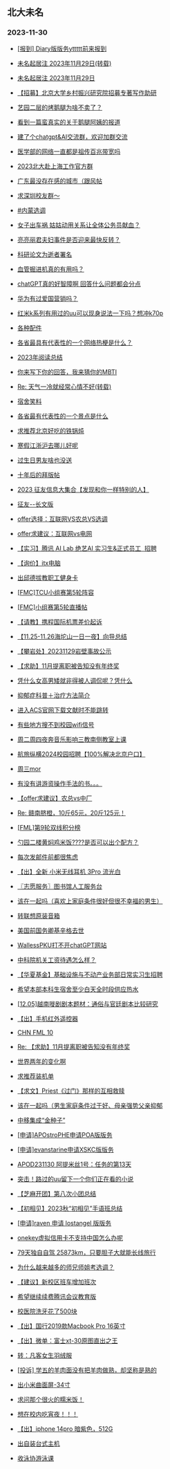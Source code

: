 ## 北大未名 
### 2023-11-30

+ [[报到] Diary版版务yttttt前来报到](https://bbs.pku.edu.cn/v2/post-read.php?bid=751&threadid=18699595)

+ [未名起居注 2023年11月29日(转载)](https://bbs.pku.edu.cn/v2/post-read.php?bid=1&threadid=18704914)

+ [未名起居注 2023年11月29日](https://bbs.pku.edu.cn/v2/post-read.php?bid=728&threadid=18704914)

+ [【招募】北京大学乡村振兴研究院招募专著写作助研](https://bbs.pku.edu.cn/v2/post-read.php?bid=351&threadid=18702442)

+ [艺园二层的烤鹅腿为啥不卖了？](https://bbs.pku.edu.cn/v2/post-read.php?bid=1431&threadid=18700937)

+ [看到一篇蛮真实的关于鹅腿阿姨的报道](https://bbs.pku.edu.cn/v2/post-read.php?bid=1431&threadid=18700954)

+ [建了个chatgpt&AI交流群，欢迎加群交流](https://bbs.pku.edu.cn/v2/post-read.php?bid=322&threadid=18546768)

+ [医学部的网络一直都是祖传百兆带宽吗](https://bbs.pku.edu.cn/v2/post-read.php?bid=138&threadid=18697600)

+ [2023北大赴上海工作官方群](https://bbs.pku.edu.cn/v2/post-read.php?bid=472&threadid=18573173)

+ [广东最没存在感的城市（跟风帖](https://bbs.pku.edu.cn/v2/post-read.php?bid=486&threadid=18679778)

+ [求深圳校友群～](https://bbs.pku.edu.cn/v2/post-read.php?bid=486&threadid=18703368)

+ [#内蒙选调](https://bbs.pku.edu.cn/v2/post-read.php?bid=610&threadid=18699649)

+ [女子出车祸 姑姑动用关系让全体公务员献血？](https://bbs.pku.edu.cn/v2/post-read.php?bid=606&threadid=18703110)

+ [亮亮丽君夫妇事件是否迎来最快反转？](https://bbs.pku.edu.cn/v2/post-read.php?bid=606&threadid=18704845)

+ [科研论文为逝者署名](https://bbs.pku.edu.cn/v2/post-read.php?bid=244&threadid=18701973)

+ [血管掘进机真的有用吗？](https://bbs.pku.edu.cn/v2/post-read.php?bid=244&threadid=18694285)

+ [chatGPT真的好智障啊 回答什么问题都会分点](https://bbs.pku.edu.cn/v2/post-read.php?bid=35&threadid=18700980)

+ [华为有过爱国营销吗？](https://bbs.pku.edu.cn/v2/post-read.php?bid=197&threadid=18672776)

+ [红米k系列有用过的uu可以现身说法一下吗？想冲k70p](https://bbs.pku.edu.cn/v2/post-read.php?bid=197&threadid=18699782)

+ [各种配件](https://bbs.pku.edu.cn/v2/post-read.php?bid=488&threadid=18693843)

+ [各省最具有代表性的一个网络热梗是什么？](https://bbs.pku.edu.cn/v2/post-read.php?bid=251&threadid=18704860)

+ [2023年阅读总结](https://bbs.pku.edu.cn/v2/post-read.php?bid=53&threadid=18702452)

+ [你来写下你的回答，我来猜你的MBTI](https://bbs.pku.edu.cn/v2/post-read.php?bid=251&threadid=18679043)

+ [Re: 天气一冷就经常心情不好(转载)](https://bbs.pku.edu.cn/v2/post-read.php?bid=338&threadid=18694983)

+ [宿舍笑料](https://bbs.pku.edu.cn/v2/post-read.php?bid=72&threadid=18684853)

+ [各省最有代表性的一个景点是什么](https://bbs.pku.edu.cn/v2/post-read.php?bid=94&threadid=18699797)

+ [求推荐北京好吃的铁锅炖](https://bbs.pku.edu.cn/v2/post-read.php?bid=90&threadid=18703499)

+ [寒假江浙沪去哪儿好呢](https://bbs.pku.edu.cn/v2/post-read.php?bid=94&threadid=18694453)

+ [过生日男友啥也没送](https://bbs.pku.edu.cn/v2/post-read.php?bid=36&threadid=18702037)

+ [十年后的拜版帖](https://bbs.pku.edu.cn/v2/post-read.php?bid=167&threadid=18704861)

+ [2023 征友信息大集合【发现和你一样特别的人】](https://bbs.pku.edu.cn/v2/post-read.php?bid=167&threadid=18545015)

+ [征友--长文版](https://bbs.pku.edu.cn/v2/post-read.php?bid=52&threadid=18703632)

+ [offer选择：互联网VS农总VS选调](https://bbs.pku.edu.cn/v2/post-read.php?bid=99&threadid=18699865)

+ [offer求建议：互联网vs电网](https://bbs.pku.edu.cn/v2/post-read.php?bid=99&threadid=18702012)

+ [【实习】腾讯 AI Lab 绝艺AI 实习生&正式员工  招聘](https://bbs.pku.edu.cn/v2/post-read.php?bid=896&threadid=18704855)

+ [【询价】itx电脑](https://bbs.pku.edu.cn/v2/post-read.php?bid=71&threadid=18704831)

+ [出邱德拔教职工健身卡](https://bbs.pku.edu.cn/v2/post-read.php?bid=219&threadid=18694204)

+ [[FMC]TCU小组赛第5轮阵容](https://bbs.pku.edu.cn/v2/post-read.php?bid=519&threadid=18700155)

+ [[FMC]小组赛第5轮直播帖](https://bbs.pku.edu.cn/v2/post-read.php?bid=519&threadid=18702107)

+ [【请教】携程国际机票差价起诉](https://bbs.pku.edu.cn/v2/post-read.php?bid=301&threadid=18698879)

+ [【11.25-11.26海坨山一日一夜】向导总结](https://bbs.pku.edu.cn/v2/post-read.php?bid=224&threadid=18704915)

+ [【攀岩处】20231129岩壁事故公示](https://bbs.pku.edu.cn/v2/post-read.php?bid=224&threadid=18704828)

+ [【求助】11月提离职被告知没有年终奖](https://bbs.pku.edu.cn/v2/post-read.php?bid=301&threadid=18704854)

+ [凭什么女高男矮就非得被人调侃呢？凭什么](https://bbs.pku.edu.cn/v2/post-read.php?bid=690&threadid=18702101)

+ [抑郁症科普＋治疗方法简介](https://bbs.pku.edu.cn/v2/post-read.php?bid=690&threadid=16318442)

+ [进入ACS官网下载文献时不能跳转](https://bbs.pku.edu.cn/v2/post-read.php?bid=668&threadid=18704081)

+ [有些地方搜不到校园wifi信号](https://bbs.pku.edu.cn/v2/post-read.php?bid=668&threadid=18704853)

+ [周二周四夜奔音乐影响三教南侧教室上课](https://bbs.pku.edu.cn/v2/post-read.php?bid=438&threadid=18697924)

+ [航旅纵横2024校园招聘【100%解决北京户口】](https://bbs.pku.edu.cn/v2/post-read.php?bid=625&threadid=18703604)

+ [周三mor](https://bbs.pku.edu.cn/v2/post-read.php?bid=468&threadid=18702115)

+ [有没有讲游资操作手法的书。。。](https://bbs.pku.edu.cn/v2/post-read.php?bid=249&threadid=18619718)

+ [【offer求建议】农总vs中厂](https://bbs.pku.edu.cn/v2/post-read.php?bid=99&threadid=18703569)

+ [Re: 赣南脐橙，10斤65元，20斤125元！](https://bbs.pku.edu.cn/v2/post-read.php?bid=90&threadid=18704953)

+ [[FML]第9轮双线积分榜](https://bbs.pku.edu.cn/v2/post-read.php?bid=519&threadid=18704968)

+ [勺园二楼黄焖鸡米饭????是否可以出个配方？](https://bbs.pku.edu.cn/v2/post-read.php?bid=1431&threadid=18704245)

+ [每次发邮件前都很焦虑](https://bbs.pku.edu.cn/v2/post-read.php?bid=176&threadid=18704878)

+ [【出】全新 小米无线耳机 3Pro 流光白](https://bbs.pku.edu.cn/v2/post-read.php?bid=71&threadid=18693615)

+ [〖志愿服务〗图书馆人工服务台](https://bbs.pku.edu.cn/v2/post-read.php?bid=138&threadid=18702670)

+ [该在一起吗（喜欢上家庭条件很好但很不幸福的男生）](https://bbs.pku.edu.cn/v2/post-read.php?bid=36&threadid=18704990)

+ [转联想原装音箱](https://bbs.pku.edu.cn/v2/post-read.php?bid=71&threadid=18702423)

+ [美国前国务卿基辛格去世](https://bbs.pku.edu.cn/v2/post-read.php?bid=155&threadid=18705014)

+ [WallessPKU打不开chatGPT网站](https://bbs.pku.edu.cn/v2/post-read.php?bid=35&threadid=18705027)

+ [中科院机关工资待遇怎么样？](https://bbs.pku.edu.cn/v2/post-read.php?bid=99&threadid=18704880)

+ [【华夏基金】基础设施与不动产业务部日常实习生招聘](https://bbs.pku.edu.cn/v2/post-read.php?bid=896&threadid=18702131)

+ [希望本部本科生宿舍至少白天全时段供应热水](https://bbs.pku.edu.cn/v2/post-read.php?bid=438&threadid=18684789)

+ [[12.05]越南嘥剧剧本题材：通俗与官廷剧本比较研究](https://bbs.pku.edu.cn/v2/post-read.php?bid=342&threadid=18705054)

+ [【出】手机红外遥控器](https://bbs.pku.edu.cn/v2/post-read.php?bid=71&threadid=18697567)

+ [CHN FML 10](https://bbs.pku.edu.cn/v2/post-read.php?bid=519&threadid=18705045)

+ [Re: 【求助】11月提离职被告知没有年终奖](https://bbs.pku.edu.cn/v2/post-read.php?bid=301&threadid=18704854)

+ [世界两年的变化啊](https://bbs.pku.edu.cn/v2/post-read.php?bid=222&threadid=18705056)

+ [求推荐装机单](https://bbs.pku.edu.cn/v2/post-read.php?bid=1361&threadid=18698051)

+ [【求文】Priest《过门》那样的互相救赎](https://bbs.pku.edu.cn/v2/post-read.php?bid=1064&threadid=18705566)

+ [该在一起吗（男生家庭条件过于好、母亲强势父亲抑郁](https://bbs.pku.edu.cn/v2/post-read.php?bid=36&threadid=18704990)

+ [中移集成“金种子”](https://bbs.pku.edu.cn/v2/post-read.php?bid=99&threadid=18702966)

+ [[申请]APOstroPHE申请POA版版务](https://bbs.pku.edu.cn/v2/post-read.php?bid=740&threadid=18682856)

+ [[申请]evanstarine申请XSKC版版务](https://bbs.pku.edu.cn/v2/post-read.php?bid=740&threadid=18687479)

+ [APOD231130 阿提米丝1号：任务的第13天](https://bbs.pku.edu.cn/v2/post-read.php?bid=89&threadid=18706324)

+ [突击！路过的uu留下一个你们正在看的小说](https://bbs.pku.edu.cn/v2/post-read.php?bid=1064&threadid=18516302)

+ [【芝麻开团】第八次小团总结](https://bbs.pku.edu.cn/v2/post-read.php?bid=696&threadid=18706176)

+ [【初相见】2023秋“初相见”手语班总结](https://bbs.pku.edu.cn/v2/post-read.php?bid=696&threadid=18697407)

+ [[申请]raven 申请 lostangel 版版务](https://bbs.pku.edu.cn/v2/post-read.php?bid=740&threadid=18697351)

+ [onekey虚拟信用卡不支持中国怎么办呢](https://bbs.pku.edu.cn/v2/post-read.php?bid=249&threadid=18706519)

+ [79天独自自驾 25873km，只要胆子大就能长线旅行](https://bbs.pku.edu.cn/v2/post-read.php?bid=94&threadid=18706141)

+ [为什么越来越多的师兄师姐考选调？](https://bbs.pku.edu.cn/v2/post-read.php?bid=99&threadid=18706211)

+ [【建议】新校区班车增加班次](https://bbs.pku.edu.cn/v2/post-read.php?bid=438&threadid=18640541)

+ [希望继续续费腾讯会议教育版](https://bbs.pku.edu.cn/v2/post-read.php?bid=668&threadid=18706831)

+ [校医院洗牙花了500块](https://bbs.pku.edu.cn/v2/post-read.php?bid=244&threadid=18706985)

+ [【出】国行2019款Macbook Pro 16英寸](https://bbs.pku.edu.cn/v2/post-read.php?bid=71&threadid=18706449)

+ [【出】微单：富士xt-30原图直出之王](https://bbs.pku.edu.cn/v2/post-read.php?bid=71&threadid=18706421)

+ [转：凡客女生羽绒服](https://bbs.pku.edu.cn/v2/post-read.php?bid=71&threadid=18706559)

+ [[投诉] 学五的羊肉面没有把羊肉做熟，却坚称是熟的](https://bbs.pku.edu.cn/v2/post-read.php?bid=1431&threadid=18706135)

+ [出小米曲面屏-34寸](https://bbs.pku.edu.cn/v2/post-read.php?bid=71&threadid=18707140)

+ [求问那个很火的糯米饭！](https://bbs.pku.edu.cn/v2/post-read.php?bid=138&threadid=18707121)

+ [想在校内吃宵夜！！！](https://bbs.pku.edu.cn/v2/post-read.php?bid=1431&threadid=18707148)

+ [【出】iphone 14pro 暗紫色，512G](https://bbs.pku.edu.cn/v2/post-read.php?bid=71&threadid=18706466)

+ [出自装台式主机](https://bbs.pku.edu.cn/v2/post-read.php?bid=71&threadid=18707129)

+ [收泳协游泳课](https://bbs.pku.edu.cn/v2/post-read.php?bid=136&threadid=18697275)

